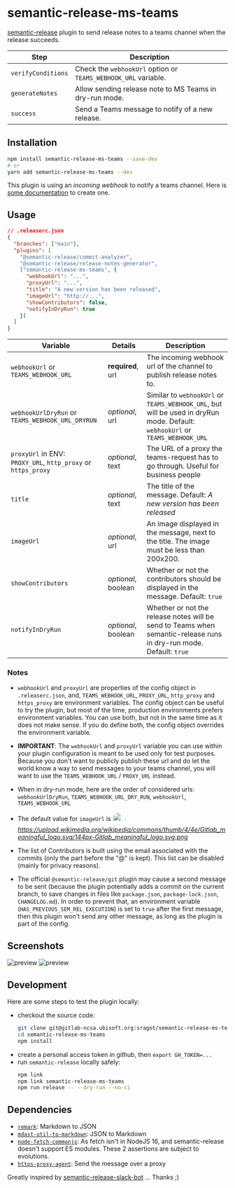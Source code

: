 # semantic-release-ms-teams

[semantic-release](https://github.com/semantic-release/semantic-release) plugin to send release notes to a teams channel when the release succeeds.

| Step               | Description                                                    |
| ------------------ |----------------------------------------------------------------|
| `verifyConditions` | Check the `webhookUrl` option or `TEAMS_WEBHOOK_URL` variable. |
| `generateNotes`    | Allow sending release note to MS Teams in dry-run mode.        |
| `success`          | Send a Teams message to notify of a new release.               |

## Installation

```sh
npm install semantic-release-ms-teams --save-dev
# or
yarn add semantic-release-ms-teams --dev
```

This plugin is using an _incoming webhook_ to notify a teams channel. Here is
[some documentation](https://docs.microsoft.com/en-us/microsoftteams/platform/webhooks-and-connectors/how-to/add-incoming-webhook#add-an-incoming-webhook-to-a-teams-channel) to create one.

## Usage

```json
// .releaserc.json
{
  "branches": ["main"],
  "plugins": [
    "@semantic-release/commit-analyzer",
    "@semantic-release/release-notes-generator",
    ["semantic-release-ms-teams", {
      "webhookUrl": "...",
      "proxyUrl": "...",
      "title": "A new version has been released",
      "imageUrl": "http://...",
      "showContributors": false,
      "notifyInDryRun": true
    }]
  ]
}
```

| Variable                                                      | Details             | Description                                                                                                                   | 
|---------------------------------------------------------------|---------------------|-------------------------------------------------------------------------------------------------------------------------------|
| `webhookUrl` or `TEAMS_WEBHOOK_URL`                           | **required**, url   | The incoming webhook url of the channel to publish release notes to.                                                          |
| `webhookUrlDryRun` or `TEAMS_WEBHOOK_URL_DRYRUN`              | _optional_, url     | Similar to `webhookUrl` or `TEAMS_WEBHOOK_URL`, but will be used in dryRun mode. Default: `webhookUrl` or `TEAMS_WEBHOOK_URL` |
| `proxyUrl` in ENV: `PROXY_URL`, `http_proxy` or `https_proxy` | _optional_, text    | The URL of a proxy the teams-request has to go through. Useful for business people                                            |
| `title`                                                       | _optional_, text    | The title of the message. Default: _A new version has been released_                                                          |
| `imageUrl`                                                    | _optional_, url     | An image displayed in the message, next to the title. The image must be less than 200x200.                                    |
| `showContributors`                                            | _optional_, boolean | Whether or not the contributors should be displayed in the message. Default: `true`                                           |
| `notifyInDryRun`                                              | _optional_, boolean | Whether or not the release notes will be send to Teams when semantic-release runs in dry-run mode. Default: `true`            |

### Notes
- `webhookUrl` and `proxyUrl` are properties of the config object in `.releaserc.json`, and,
  `TEAMS_WEBHOOK_URL`, `PROXY_URL`, `http_proxy` and `https_proxy` are environment variables. The config object can be
  useful to try the plugin, but most of the time, production environments
  prefers environment variables. You can use both, but not in the same time as
  it does not make sense. If you do define both, the config object overrides
  the environment variable.

- **IMPORTANT**: The `webhookUrl` and `proxyUrl` variable you can use within your plugin
  configuration is meant to be used only for test purposes. Because you don't
  want to publicly publish these url and do let the world know a way to send
  messages to your teams channel, you will want to use the `TEAMS_WEBHOOK_URL` / `PROXY_URL`
  instead.

- When in dry-run mode, here are the order of considered urls:
  `webhookUrlDryRun`, `TEAMS_WEBHOOK_URL_DRY_RUN`, `webhookUrl`,
  `TEAMS_WEBHOOK_URL`

- The default value for `imageUrl` is <img src="https://upload.wikimedia.org/wikipedia/commons/thumb/4/4e/Gitlab_meaningful_logo.svg/144px-Gitlab_meaningful_logo.svg.png" width="30" height="30" style="border-radius: 50%; vertical-align: middle" />
  _https://upload.wikimedia.org/wikipedia/commons/thumb/4/4e/Gitlab_meaningful_logo.svg/144px-Gitlab_meaningful_logo.svg.png_

- The list of Contributors is built using the email associated with the commits
  (only the part before the "@" is kept). This list can be disabled (mainly for
  privacy reasons).

- The official `@semantic-release/git` plugin may cause a second message to be
  sent (because the plugin potentially adds a commit on the current branch, to
  save changes in files like `package.json`, `package-lock.json`, `CHANGELOG.md`).
  In order to prevent that, an environment variable (`HAS_PREVIOUS_SEM_REL_EXECUTION`)
  is set to `true` after the first message, then this plugin won't send any other
  message, as long as the plugin is part of the config.

## Screenshots

![preview](docs/screenshot-success-1.png "preview")
![preview](docs/screenshot-generate-notes-1.png "dry-run")

## Development

Here are some steps to test the plugin locally:

- checkout the source code:
  ```sh
  git clone git@gitlab-ncsa.ubisoft.org:sragot/semantic-release-ms-teams.git
  cd semantic-release-ms-teams
  npm install
  ```
- create a personal access token in github, then `export GH_TOKEN=...`
- run `semantic-release` locally safely:
  ```sh
  npm link
  npm link semantic-release-ms-teams
  npm run release -- --dry-run --no-ci
  ```

## Dependencies

- [`remark`](https://www.npmjs.com/package/remark): Markdown to JSON
- [`mdast-util-to-markdown`](https://www.npmjs.com/package/mdast-util-to-markdown): JSON to Markdown
- [`node-fetch-commonjs`](https://www.npmjs.com/package/node-fetch-commonjs): As fetch isn't in NodeJS 16, and 
  semantic-release doesn't support ES modules. These 2 assertions are subject to evolutions.
- [`https-proxy-agent`](https://www.npmjs.com/package/https-proxy-agent): Send the message over a proxy

Greatly inspired by [semantic-release-slack-bot](https://github.com/juliuscc/semantic-release-slack-bot) ... Thanks ;)
